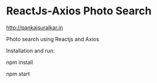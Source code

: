 # ReactJs-Axios Photo Search

http://pankajsuralkar.in

Photo search using Reactjs and Axios

Installation and run: 

npm install

npm start
